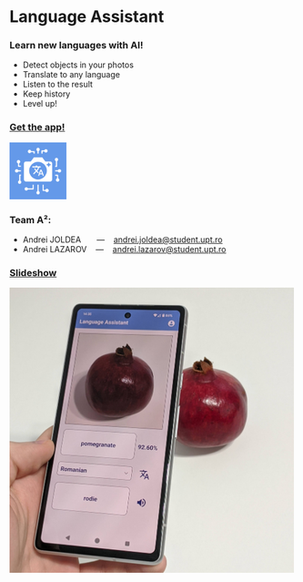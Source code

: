 # Language Assistant

### Learn new languages with AI!
- Detect objects in your photos
- Translate to any language
- Listen to the result
- Keep history
- Level up!

### [Get the app!](https://github.com/Andrei481/LanguageAssistantApp/releases/latest)
<img src="assets/icon.png" alt="App icon" width="100">

### Team A²:
- Andrei JOLDEA &nbsp;&nbsp; &nbsp;&nbsp; — &nbsp;&nbsp; andrei.joldea@student.upt.ro  
- Andrei LAZAROV &nbsp;&nbsp; — &nbsp;&nbsp; andrei.lazarov@student.upt.ro

### [Slideshow](https://docs.google.com/presentation/d/1QBmnjBgvB85LjTHLeM4XnskQvkOjq6FVtV4fOmLFeIw/edit?usp=sharing)
<img src="assets/cover.jpg" alt="App demonstration image" width="500"/>
